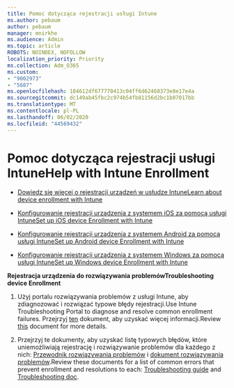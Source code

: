 ```yaml
---
title: Pomoc dotycząca rejestracji usługi Intune
ms.author: pebaum
author: pebaum
manager: mnirkhe
ms.audience: Admin
ms.topic: article
ROBOTS: NOINDEX, NOFOLLOW
localization_priority: Priority
ms.collection: Adm_O365
ms.custom:
- "9002973"
- "5687"
ms.openlocfilehash: 184612df677770413c04ff6d62468373e8e17e4a
ms.sourcegitcommit: dc149ab45fbc2c974b54fb81156d2bc1b07017bb
ms.translationtype: MT
ms.contentlocale: pl-PL
ms.lasthandoff: 06/02/2020
ms.locfileid: "44569432"
---
```

# <a name="help-with-intune-enrollment"></a><span data-ttu-id="83d98-102">Pomoc dotycząca rejestracji usługi Intune</span><span class="sxs-lookup"><span data-stu-id="83d98-102">Help with Intune Enrollment</span></span>


- [<span data-ttu-id="83d98-103">Dowiedz się więcej o rejestracji urządzeń w usłudze Intune</span><span class="sxs-lookup"><span data-stu-id="83d98-103">Learn about device enrollment with Intune</span></span>](https://docs.microsoft.com/intune/device-enrollment)

- [<span data-ttu-id="83d98-104">Konfigurowanie rejestracji urządzenia z systemem iOS za pomocą usługi Intune</span><span class="sxs-lookup"><span data-stu-id="83d98-104">Set up iOS device Enrollment with Intune</span></span>](https://docs.microsoft.com/intune/ios-enroll)

- [<span data-ttu-id="83d98-105">Konfigurowanie rejestracji urządzenia z systemem Android za pomocą usługi Intune</span><span class="sxs-lookup"><span data-stu-id="83d98-105">Set up Android device Enrollment with Intune</span></span>](https://docs.microsoft.com/intune/android-enroll)

- [<span data-ttu-id="83d98-106">Konfigurowanie rejestracji urządzenia z systemem Windows za pomocą usługi Intune</span><span class="sxs-lookup"><span data-stu-id="83d98-106">Set up Windows device Enrollment with Intune</span></span>](https://docs.microsoft.com/intune/windows-enroll)

<span data-ttu-id="83d98-107">**Rejestracja urządzenia do rozwiązywania problemów**</span><span class="sxs-lookup"><span data-stu-id="83d98-107">**Troubleshooting device Enrollment**</span></span>

1. <span data-ttu-id="83d98-108">Użyj portalu rozwiązywania problemów z usługi Intune, aby zdiagnozować i rozwiązać typowe błędy rejestracji.</span><span class="sxs-lookup"><span data-stu-id="83d98-108">Use Intune Troubleshooting Portal to diagnose and resolve common enrollment failures.</span></span> <span data-ttu-id="83d98-109">Przejrzyj [ten](https://docs.microsoft.com/intune/help-desk-operators) dokument, aby uzyskać więcej informacji.</span><span class="sxs-lookup"><span data-stu-id="83d98-109">Review [this](https://docs.microsoft.com/intune/help-desk-operators) document for more details.</span></span>

2. <span data-ttu-id="83d98-110">Przejrzyj te dokumenty, aby uzyskać listę typowych błędów, które uniemożliwiają rejestrację i rozwiązywanie problemów dla każdego z nich: [Przewodnik rozwiązywania problemów](https://support.microsoft.com/help/4469913/troubleshooting-windows-device-enrollment-problems-in-microsoft-intune) i [dokument rozwiązywania problemów](https://docs.microsoft.com/intune/troubleshoot-device-enrollment-in-intune).</span><span class="sxs-lookup"><span data-stu-id="83d98-110">Review these documents for a list of common errors that prevent enrollment and resolutions to each: [Troubleshooting guide](https://support.microsoft.com/help/4469913/troubleshooting-windows-device-enrollment-problems-in-microsoft-intune) and [Troubleshooting doc](https://docs.microsoft.com/intune/troubleshoot-device-enrollment-in-intune).</span></span>
